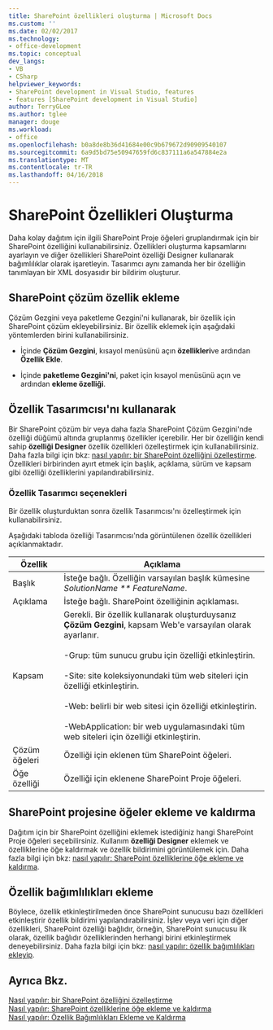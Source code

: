 ```yaml
---
title: SharePoint özellikleri oluşturma | Microsoft Docs
ms.custom: ''
ms.date: 02/02/2017
ms.technology:
- office-development
ms.topic: conceptual
dev_langs:
- VB
- CSharp
helpviewer_keywords:
- SharePoint development in Visual Studio, features
- features [SharePoint development in Visual Studio]
author: TerryGLee
ms.author: tglee
manager: douge
ms.workload:
- office
ms.openlocfilehash: b0a8de8b36d41684e00c9b679672d90909540107
ms.sourcegitcommit: 6a9d5bd75e50947659fd6c837111a6a547884e2a
ms.translationtype: MT
ms.contentlocale: tr-TR
ms.lasthandoff: 04/16/2018
---
```

# <a name="creating-sharepoint-features"></a>SharePoint Özellikleri Oluşturma
  Daha kolay dağıtım için ilgili SharePoint Proje öğeleri gruplandırmak için bir SharePoint özelliğini kullanabilirsiniz. Özellikleri oluşturma kapsamlarını ayarlayın ve diğer özellikleri SharePoint özelliği Designer kullanarak bağımlılıklar olarak işaretleyin. Tasarımcı aynı zamanda her bir özelliğin tanımlayan bir XML dosyasıdır bir bildirim oluşturur.  
  
## <a name="adding-features-to-the-sharepoint-solution"></a>SharePoint çözüm özellik ekleme  
 Çözüm Gezgini veya paketleme Gezgini'ni kullanarak, bir özellik için SharePoint çözüm ekleyebilirsiniz. Bir özellik eklemek için aşağıdaki yöntemlerden birini kullanabilirsiniz.  
  
-   İçinde **Çözüm Gezgini**, kısayol menüsünü açın **özellikleri**ve ardından **Özellik Ekle**.  
  
-   İçinde **paketleme Gezgini'ni**, paket için kısayol menüsünü açın ve ardından **ekleme özelliği**.  
  
## <a name="using-the-feature-designer"></a>Özellik Tasarımcısı'nı kullanarak  
 Bir SharePoint çözüm bir veya daha fazla SharePoint Çözüm Gezgini'nde özelliği düğümü altında gruplanmış özellikler içerebilir. Her bir özelliğin kendi sahip **özelliği Designer** özellik özellikleri özelleştirmek için kullanabilirsiniz. Daha fazla bilgi için bkz: [nasıl yapılır: bir SharePoint özelliğini özelleştirme](../sharepoint/how-to-customize-a-sharepoint-feature.md). Özellikleri birbirinden ayırt etmek için başlık, açıklama, sürüm ve kapsam gibi özelliği özelliklerini yapılandırabilirsiniz.  
  
### <a name="feature-designer-options"></a>Özellik Tasarımcı seçenekleri  
 Bir özellik oluşturduktan sonra özellik Tasarımcısı'nı özelleştirmek için kullanabilirsiniz.  
  
 Aşağıdaki tabloda özelliği Tasarımcısı'nda görüntülenen özellik özellikleri açıklanmaktadır.  
  
|Özellik|Açıklama|  
|--------------|-----------------|  
|Başlık|İsteğe bağlı. Özelliğin varsayılan başlık kümesine *SolutionName ** FeatureName*.|  
|Açıklama|İsteğe bağlı. SharePoint özelliğinin açıklaması.|  
|Kapsam|Gerekli. Bir özellik kullanarak oluşturduysanız **Çözüm Gezgini**, kapsam Web'e varsayılan olarak ayarlanır.<br /><br /> -Grup: tüm sunucu grubu için özelliği etkinleştirin.<br /><br /> -Site: site koleksiyonundaki tüm web siteleri için özelliği etkinleştirin.<br /><br /> -Web: belirli bir web sitesi için özelliği etkinleştirin.<br /><br /> -WebApplication: bir web uygulamasındaki tüm web siteleri için özelliği etkinleştirin.|  
|Çözüm öğeleri|Özelliği için eklenen tüm SharePoint öğeleri.|  
|Öğe özelliği|Özelliği için eklenene SharePoint Proje öğeleri.|  
  
## <a name="adding-and-removing-sharepoint-project-items"></a>SharePoint projesine öğeler ekleme ve kaldırma  
 Dağıtım için bir SharePoint özelliğini eklemek istediğiniz hangi SharePoint Proje öğeleri seçebilirsiniz. Kullanım **özelliği Designer** eklemek ve özelliklerine öğe kaldırmak ve özellik bildirimini görüntülemek için. Daha fazla bilgi için bkz: [nasıl yapılır: SharePoint özelliklerine öğe ekleme ve kaldırma](../sharepoint/how-to-add-and-remove-items-to-sharepoint-features.md).  
  
## <a name="adding-feature-dependencies"></a>Özellik bağımlılıkları ekleme  
 Böylece, özellik etkinleştirilmeden önce SharePoint sunucusu bazı özellikleri etkinleştirir özellik bildirimi yapılandırabilirsiniz. İşlev veya veri için diğer özellikleri, SharePoint özelliği bağlıdır, örneğin, SharePoint sunucusu ilk olarak, özellik bağlıdır özelliklerinden herhangi birini etkinleştirmek deneyebilirsiniz. Daha fazla bilgi için bkz: [nasıl yapılır: özellik bağımlılıkları ekleyip](../sharepoint/how-to-add-and-remove-feature-dependencies.md).  
  
## <a name="see-also"></a>Ayrıca Bkz.  
 [Nasıl yapılır: bir SharePoint özelliğini özelleştirme](../sharepoint/how-to-customize-a-sharepoint-feature.md)   
 [Nasıl yapılır: SharePoint özelliklerine öğe ekleme ve kaldırma](../sharepoint/how-to-add-and-remove-items-to-sharepoint-features.md)   
 [Nasıl yapılır: Özellik Bağımlılıkları Ekleme ve Kaldırma](../sharepoint/how-to-add-and-remove-feature-dependencies.md)  
  
  